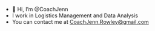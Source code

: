 - 👋 Hi, I’m @CoachJenn
- I work in Logistics Management and Data Analysis
- You can contact me at CoachJenn.Rowley@gmail.com

<!---
CoachJenn/CoachJenn is a ✨ special ✨ repository because its `README.md` (this file) appears on your GitHub profile.
You can click the Preview link to take a look at your changes.
--->

